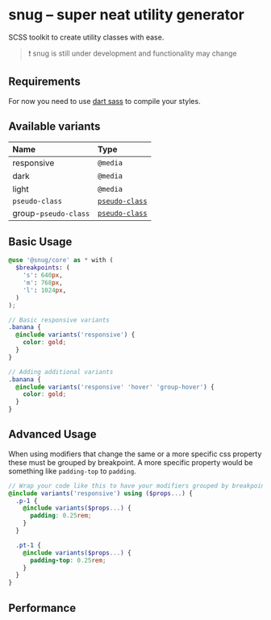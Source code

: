 # snug – super neat utility generator
SCSS toolkit to create utility classes with ease.


> ❗ snug is still under development and functionality may change


## Requirements
For now you need to use [dart sass](https://sass-lang.com/dart-sass) to compile your styles.


## Available variants
Name                 | Type
:--                  | :--
responsive           | `@media`
dark                 | `@media`
light                | `@media`
`pseudo-class`       | [`pseudo-class`](https://developer.mozilla.org/en-US/docs/Web/CSS/Pseudo-classes#alphabetical_index)
group-`pseudo-class` | [`pseudo-class`](https://developer.mozilla.org/en-US/docs/Web/CSS/Pseudo-classes#alphabetical_index)


## Basic Usage
```scss
@use '@snug/core' as * with (
  $breakpoints: (
    's': 640px,
    'm': 768px,
    'l': 1024px,
  )
);

// Basic responsive variants
.banana {
  @include variants('responsive') {
    color: gold;
  }
}

// Adding additional variants
.banana {
  @include variants('responsive' 'hover' 'group-hover') {
    color: gold;
  }
}

```


## Advanced Usage
When using modifiers that change the same or a more specific css property these must be grouped by breakpoint.
A more specific property would be something like `padding-top` to `padding`.

```scss
// Wrap your code like this to have your modifiers grouped by breakpoint
@include variants('responsive') using ($props...) {
  .p-1 {
    @include variants($props...) {
      padding: 0.25rem;
    }
  }

  .pt-1 {
    @include variants($props...) {
      padding-top: 0.25rem;
    }
  }
}

```


## Performance
